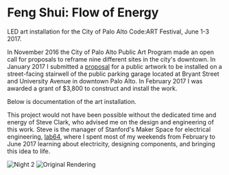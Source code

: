 # Feng Shui: Flow of Energy
LED art installation for the City of Palo Alto Code:ART Festival, June 1-3 2017.

In November 2016 the City of Palo Alto Public Art Program made an open call for proposals to reframe nine different sites in the city's downtown. In January 2017 I submitted a [proposal](https://github.com/mog96/feng-shui/blob/master/Proposal/README.md) for a public artwork to be installed on a street-facing stairwell of the public parking garage located at Bryant Street and University Avenue in downtown Palo Alto. In February 2017 I was awarded a grant of $3,800 to construct and install the work.

Below is documentation of the art installation.

This project would not have been possible without the dedicated time and energy of Steve Clark, who advised me on the design and engineering of this work. Steve is the manager of Stanford's Maker Space for electrical engineering, [lab64](https://ee.stanford.edu/student-resources/lab64), where I spent most of my weekends from February to June 2017 learning about electricity, designing components, and bringing this idea to life.

![Night 2](https://github.com/mog96/feng-shui/blob/master/Installation%20Documentation/fs_night-2.jpg)
![Original Rendering](https://github.com/mog96/feng-shui/blob/master/Installation%20Documentation/fs_rendering.jpg)